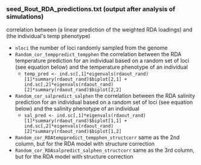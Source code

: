 ### seed_Rout_RDA_predictions.txt (output after analysis of simulations)

correlation between (a linear prediction of the weighted RDA loadings) and (the individual's temp phenotype)

* `nloci` the number of loci randomly sampled from the genome
* `Random_cor_temppredict_tempphen` the correlation between the RDA temperature prediction for an individual based on a random set of loci (see equation below) and the temperature phenotype of an individual
    * `temp_pred <- ind.sc[,1]*eigenvals(rdaout_rand)[1]*summary(rdaout_rand)$biplot[2,1] + ind.sc[,2]*eigenvals(rdaout_rand)[2]*summary(rdaout_rand)$biplot[2,2]`
* `Random_cor_salpredict_salphen` the correlation between the RDA salinity prediction for an individual based on a random set of loci (see equation below) and the salinity phenotype of an individual
    * `sal_pred <- ind.sc[,1]*eigenvals(rdaout_rand)[1]*summary(rdaout_rand)$biplot[1,1] + ind.sc[,2]*eigenvals(rdaout_rand)[2]*summary(rdaout_rand)$biplot[1,2]`
* `Random_cor_RDAtemppredict_tempphen_structcorr` same as the 2nd column, but for the RDA model with structure correction
* `Random_cor_RDAsalpredict_salphen_structcorr` same as the 3rd column, but for the RDA model with structure correction